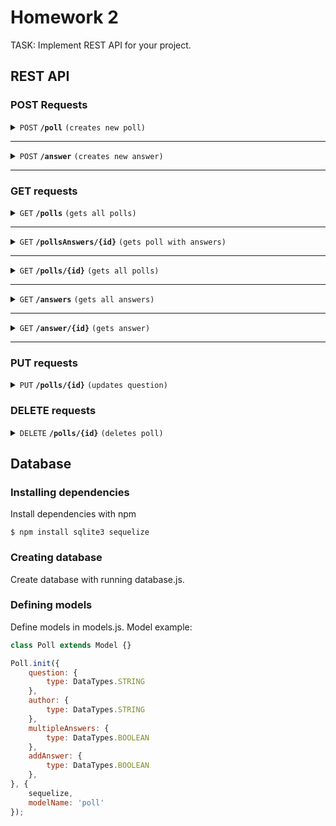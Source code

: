 # Homework 2

TASK: Implement REST API for your project.

## REST API
### POST Requests
<details>
    <summary>
        <code>POST</code> <code><b>/poll</b></code> <code>(creates new poll)</code>
    </summary>

#### Parameters
-----------------------------------

> No parameters

#### Request body
-----------------------------------
```json
{
    "question": "string",
    "author": "string",
    "multipleAnswers": "boolean",
    "addAnswer": "boolean"
}
```

#### Responses
-----------------------------------

> | http code     | content-type                      | response                                                            |
> |---------------|-----------------------------------|---------------------------------------------------------------------|
> | `200`         | `text/plain;charset=UTF-8`        | `Poll is created`                                |


</details>

-----------------------------------

<details>
    <summary>
        <code>POST</code> <code><b>/answer</b></code> <code>(creates new answer)</code>
    </summary>

#### Parameters
-----------------------------------
> No parameters

#### Request body
-----------------------------------
```json
{
    "answer": "string",
    "count": "integer",
    "pollId": "integer"
}
```

#### Responses
-----------------------------------

> | http code     | content-type                      | response                                                            |
> |---------------|-----------------------------------|---------------------------------------------------------------------|
> | `200`         | `text/plain;charset=UTF-8`        | `Answer is created`                                |


</details>

-----------------------------------


### GET requests
<details>
 <summary><code>GET</code> <code><b>/polls</b></code> <code>(gets all polls)</code></summary>

#### Parameters

> None

#### Responses

> | http code     | content-type                      | response                                                            |
> |---------------|-----------------------------------|---------------------------------------------------------------------|
> | `200`         | `text/plain;charset=UTF-8`        | JSON string                                                         |



</details>

-----------------------------------

<details>
 <summary><code>GET</code> <code><b>/pollsAnswers/{id}</b></code> <code>(gets poll with answers)</code></summary>

#### Parameters

> | name              |  type     | data type      | description                         |
> |-------------------|-----------|----------------|-------------------------------------|
> | `pollId` |  required | int ($int64)   | None        |

#### Responses

> | http code     | content-type                      | response                                                            |
> |---------------|-----------------------------------|---------------------------------------------------------------------|
> | `200`         | `text/plain;charset=UTF-8`        | JSON string                                                         |



</details>

-----------------------------------

<details>
 <summary><code>GET</code> <code><b>/polls/{id}</b></code> <code>(gets all polls)</code></summary>

#### Parameters

> | name              |  type     | data type      | description                         |
> |-------------------|-----------|----------------|-------------------------------------|
> | `pollId` |  required | int ($int64)   | None        |

#### Responses

> | http code     | content-type                      | response                                                            |
> |---------------|-----------------------------------|---------------------------------------------------------------------|
> | `200`         | `text/plain;charset=UTF-8`        | JSON string                                                         |



</details>

-----------------------------------

<details>
 <summary><code>GET</code> <code><b>/answers</b></code> <code>(gets all answers)</code></summary>

#### Parameters

> None

#### Responses

> | http code     | content-type                      | response                                                            |
> |---------------|-----------------------------------|---------------------------------------------------------------------|
> | `200`         | `text/plain;charset=UTF-8`        | JSON string                                                         |



</details>

-----------------------------------

<details>
 <summary><code>GET</code> <code><b>/answer/{id}</b></code> <code>(gets answer)</code></summary>

#### Parameters

> | name              |  type     | data type      | description                         |
> |-------------------|-----------|----------------|-------------------------------------|
> | `answerId` |  required | int ($int64)   | None        |

#### Responses

> | http code     | content-type                      | response                                                            |
> |---------------|-----------------------------------|---------------------------------------------------------------------|
> | `200`         | `text/plain;charset=UTF-8`        | JSON string                                                         |



</details>

-----------------------------------

### PUT requests

<details>
  <summary><code>PUT</code> <code><b>/polls/{id}</b></code> <code>(updates question)</code></summary>

#### Parameters

> | name              |  type     | data type      | description                         |
> |-------------------|-----------|----------------|-------------------------------------|
> | `pollId` |  required | int ($int64)   | None        |

#### Responses

> | http code     | content-type                      | response                                                            |
> |---------------|-----------------------------------|---------------------------------------------------------------------|
> | `201`         | `text/plain;charset=UTF-8`        | `Poll is updated`        |

</details>

### DELETE requests

<details>
  <summary><code>DELETE</code> <code><b>/polls/{id}</b></code> <code>(deletes poll)</code></summary>

##### Parameters

> | name              |  type     | data type      | description                         |
> |-------------------|-----------|----------------|-------------------------------------|
> | `pollId` |  required | int ($int64)   | None        |

##### Responses

> | http code     | content-type                      | response                                                            |
> |---------------|-----------------------------------|---------------------------------------------------------------------|
> | `200`         | `text/plain;charset=UTF-8`        | `Poll deleted`                |


</details>


## Database

### Installing dependencies

Install dependencies with npm

`$ npm install sqlite3 sequelize`

### Creating database

Create database with running database.js.

### Defining models

Define models in models.js. Model example:

```js
class Poll extends Model {}

Poll.init({
    question: {
        type: DataTypes.STRING
    },
    author: {
        type: DataTypes.STRING
    },
    multipleAnswers: {
        type: DataTypes.BOOLEAN
    },
    addAnswer: {
        type: DataTypes.BOOLEAN
    },
}, {
    sequelize,
    modelName: 'poll'
});
```

